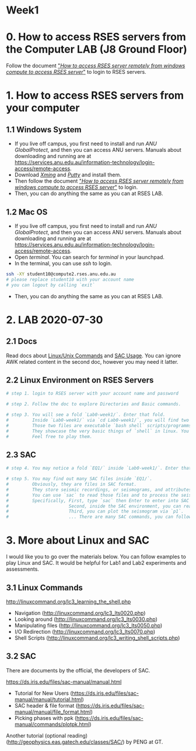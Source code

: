 Week1
=====

# 0. How to access RSES servers from the Computer LAB (J8 Ground Floor)
Follow the document ["*How to access RSES server remotely from windows compute to access RSES server*"](https://github.com/sheng09/PHYS3070-2020/blob/master/Week1/docs/How-to-access-RSES-server.pdf) to login to RSES servers.


# 1. How to access RSES servers from your computer

## 1.1 Windows System
- If you live off campus, you first need to install and run *ANU GlobalProtect*, and then you can access ANU servers. Manuals about downloading and running are at https://services.anu.edu.au/information-technology/login-access/remote-access.
- Download [*Xming*](https://sourceforge.net/projects/xming/) and [*Putty*](https://www.chiark.greenend.org.uk/~sgtatham/putty/) and install them.
- Then follow the document ["*How to access RSES server remotely from windows compute to access RSES server*"](https://github.com/sheng09/PHYS3070-2020/blob/master/Week1/docs/How-to-access-RSES-server.pdf) to login.
- Then, you can do anything the same as you can at RSES LAB.

## 1.2 Mac OS
- If you live off campus, you first need to install and run *ANU GlobalProtect*, and then you can access ANU servers. Manuals about downloading and running are at https://services.anu.edu.au/information-technology/login-access/remote-access.
- Open *terminal*. You can search for *terminal* in your launchpad.
- In the terminal, you can use *ssh* to login.
```bash
ssh -XY student10@compute2.rses.anu.edu.au 
# please replace student10 with your account name 
# you can logout by calling `exit`
```
- Then, you can do anything the same as you can at RSES LAB.

# 2. LAB 2020-07-30

## 2.1 Docs 
Read docs about [Linux/Unix Commands](https://github.com/sheng09/PHYS3070-2020/blob/master/Week1/docs/LINUX-UNIX-CMDs.pdf) and [SAC Usage](https://github.com/sheng09/PHYS3070-2020/blob/master/Week1/docs/SAC_AWK_USAGE.pdf). You can ignore AWK related content in the second doc, however you may need it latter.



## 2.2 Linux Environment on RSES Servers
```bash
# step 1. login to RSES server with your account name and password

# step 2. Follow the doc to explore Directories and Basic commands.

# step 3. You will see a fold `Lab0-week1/`. Enter that fold.
#         Inside `Lab0-week1/` via `cd Lab0-week1/`, you will find two files `hello.sh` and `loop.sh`.
#         Those two files are executable `bash shell` scripts/programms. They are self-documented.
#         They showcase the very basic things of `shell` in linux. You cannot avoid `shell` in Linux/Unix.
#         Feel free to play them.
```

## 2.3 SAC
```bash
# step 4. You may notice a fold `EQ1/` inside `Lab0-week1/`. Enter that `EQ1/` fold via `cd EQ1/`

# step 5. You may find out many SAC files inside `EQ1/`. 
#         Obviously, they are files in SAC format.
#         They store seismic recordings, or seismograms, and attributes of the seismograms.
#         You can use `sac` to read those files and to process the seismograms.
#         Specifically, First, type `sac` then Enter to enter into SAC environment.
#                       Second, inside the SAC environment, you can read a file e.g., `r CTAO.BHE.SAC`.
#                       Third, you can plot the seismogram via `p1`.
#                       ... There are many SAC commands, you can follow the doc to explore.

```

# 3. More about Linux and SAC
I would like you to go over the materials below. You can follow examples to play Linux and SAC. It would be helpful for Lab1 and Lab2 experiments and assessments.


## 3.1 Linux Commands  
http://linuxcommand.org/lc3_learning_the_shell.php

- Navigation (http://linuxcommand.org/lc3_lts0020.php) 
- Looking around (http://linuxcommand.org/lc3_lts0030.php) 
- Manipulating files (http://linuxcommand.org/lc3_lts0050.php) 
- I/O Redirection (http://linuxcommand.org/lc3_lts0070.php) 
- Shell Scripts (http://linuxcommand.org/lc3_writing_shell_scripts.php) 

## 3.2 SAC
There are documents by the official, the developers of SAC.

https://ds.iris.edu/files/sac-manual/manual.html

- Tutorial for New Users (https://ds.iris.edu/files/sac-manual/manual/tutorial.html) 
- SAC header & file format (https://ds.iris.edu/files/sac-manual/manual/file_format.html) 
- Picking phases with ppk (https://ds.iris.edu/files/sac-manual/commands/plotpk.html) 



Another tutorial (optional reading) (http://geophysics.eas.gatech.edu/classes/SAC/) by PENG at GT.



